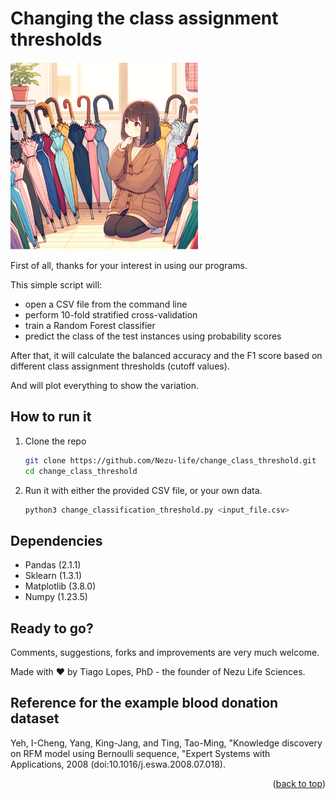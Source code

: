 # Changing the class assignment thresholds

<img src="logo.png" alt="Logo" width="300" height="300">

First of all, thanks for your interest in using our programs.

This simple script will:
- open a CSV file from the command line
- perform 10-fold stratified cross-validation
- train a Random Forest classifier
- predict the class of the test instances using probability scores

After that, it will calculate the balanced accuracy and the F1 score based on different class assignment thresholds (cutoff values).

And will plot everything to show the variation.

## How to run it

1. Clone the repo
   ```sh
   git clone https://github.com/Nezu-life/change_class_threshold.git
   cd change_class_threshold
   ```
2. Run it with either the provided CSV file, or your own data.
   ```sh
   python3 change_classification_threshold.py <input_file.csv>
   ```

## Dependencies

- Pandas (2.1.1)
- Sklearn (1.3.1)
- Matplotlib (3.8.0)
- Numpy (1.23.5)

## Ready to go?

Comments, suggestions, forks and improvements are very much welcome.

Made with ❤️  by Tiago Lopes, PhD - the founder of Nezu Life Sciences.

## Reference for the example blood donation dataset

Yeh, I-Cheng, Yang, King-Jang, and Ting, Tao-Ming, "Knowledge discovery on RFM model  using Bernoulli sequence, "Expert Systems with Applications, 2008 (doi:10.1016/j.eswa.2008.07.018).

<p align="right">(<a href="#readme-top">back to top</a>)</p>
